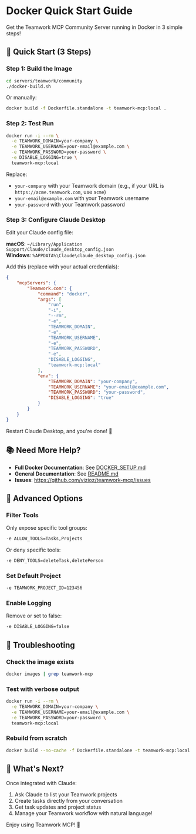 # Docker Quick Start Guide

Get the Teamwork MCP Community Server running in Docker in 3 simple steps!

## 🚀 Quick Start (3 Steps)

### Step 1: Build the Image

```bash
cd servers/teamwork/community
./docker-build.sh
```

Or manually:

```bash
docker build -f Dockerfile.standalone -t teamwork-mcp:local .
```

### Step 2: Test Run

```bash
docker run -i --rm \
  -e TEAMWORK_DOMAIN=your-company \
  -e TEAMWORK_USERNAME=your-email@example.com \
  -e TEAMWORK_PASSWORD=your-password \
  -e DISABLE_LOGGING=true \
  teamwork-mcp:local
```

Replace:

-   `your-company` with your Teamwork domain (e.g., if your URL is `https://acme.teamwork.com`, use `acme`)
-   `your-email@example.com` with your Teamwork username
-   `your-password` with your Teamwork password

### Step 3: Configure Claude Desktop

Edit your Claude config file:

**macOS**: `~/Library/Application Support/Claude/claude_desktop_config.json`  
**Windows**: `%APPDATA%\Claude\claude_desktop_config.json`

Add this (replace with your actual credentials):

```json
{
    "mcpServers": {
        "Teamwork.com": {
            "command": "docker",
            "args": [
                "run",
                "-i",
                "--rm",
                "-e",
                "TEAMWORK_DOMAIN",
                "-e",
                "TEAMWORK_USERNAME",
                "-e",
                "TEAMWORK_PASSWORD",
                "-e",
                "DISABLE_LOGGING",
                "teamwork-mcp:local"
            ],
            "env": {
                "TEAMWORK_DOMAIN": "your-company",
                "TEAMWORK_USERNAME": "your-email@example.com",
                "TEAMWORK_PASSWORD": "your-password",
                "DISABLE_LOGGING": "true"
            }
        }
    }
}
```

Restart Claude Desktop, and you're done! 🎉

## 📚 Need More Help?

-   **Full Docker Documentation**: See [DOCKER_SETUP.md](DOCKER_SETUP.md)
-   **General Documentation**: See [README.md](README.md)
-   **Issues**: https://github.com/vizioz/teamwork-mcp/issues

## 🔧 Advanced Options

### Filter Tools

Only expose specific tool groups:

```bash
-e ALLOW_TOOLS=Tasks,Projects
```

Or deny specific tools:

```bash
-e DENY_TOOLS=deleteTask,deletePerson
```

### Set Default Project

```bash
-e TEAMWORK_PROJECT_ID=123456
```

### Enable Logging

Remove or set to false:

```bash
-e DISABLE_LOGGING=false
```

## 🐛 Troubleshooting

### Check the image exists

```bash
docker images | grep teamwork-mcp
```

### Test with verbose output

```bash
docker run -i --rm \
  -e TEAMWORK_DOMAIN=your-company \
  -e TEAMWORK_USERNAME=your-email@example.com \
  -e TEAMWORK_PASSWORD=your-password \
  teamwork-mcp:local
```

### Rebuild from scratch

```bash
docker build --no-cache -f Dockerfile.standalone -t teamwork-mcp:local .
```

## 🎯 What's Next?

Once integrated with Claude:

1. Ask Claude to list your Teamwork projects
2. Create tasks directly from your conversation
3. Get task updates and project status
4. Manage your Teamwork workflow with natural language!

Enjoy using Teamwork MCP! 🚀

